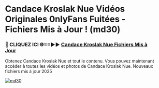 # Candace Kroslak Nue Vidéos Originales 0nlyFans Fuitées - Fichiers Mis à Jour ! (md30)

<h3>🔴 CLIQUEZ ICI 🌐==►► <a href="https://tinyurl.com/2pmr4ezf" rel="nofollow">Candace Kroslak Nue Fichiers Mis à Jour</a></h3>

Obtenez Candace Kroslak Nue et tout le contenu. Vous pouvez maintenant accéder à toutes les vidéos et photos de Candace Kroslak Nue. Nouveaux fichiers mis à jour 2025

[![md30](https://i.imgur.com/6SNvagu.gif)](https://tinyurl.com/2pmr4ezf)
